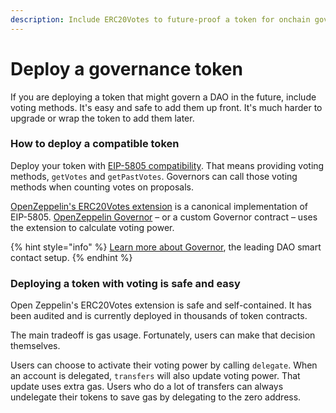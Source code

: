 ```yaml
---
description: Include ERC20Votes to future-proof a token for onchain governance
---
```


# Deploy a governance token

If you are deploying a token that might govern a DAO in the future, include voting methods. It's easy and safe to add them up front. It's much harder to upgrade or wrap the token to add them later.

### How to deploy a compatible token

Deploy your token with [EIP-5805 compatibility](https://eips.ethereum.org/EIPS/eip-5805). That means providing voting methods, `getVotes` and `getPastVotes`. Governors can call those voting methods when counting votes on proposals.

[OpenZeppelin's ERC20Votes extension](https://github.com/OpenZeppelin/openzeppelin-contracts/blob/master/contracts/token/ERC20/extensions/ERC20Votes.sol) is a canonical implementation of EIP-5805. [OpenZeppelin Governor](https://blog.openzeppelin.com/governor-smart-contract/) – or a custom Governor contract – uses the extension to calculate voting power.

{% hint style="info" %}
[Learn more about Governor](../../tally-features/tally/governor-framework.md), the leading DAO smart contact setup.
{% endhint %}

### Deploying a token with voting is safe and easy

Open Zeppelin's ERC20Votes extension is safe and self-contained. It has been audited and is currently deployed in thousands of token contracts.

The main tradeoff is gas usage. Fortunately, users can make that decision themselves.&#x20;

Users can choose to activate their voting power by calling `delegate`. When an account is delegated, `transfers` will also update voting power. That update uses extra gas. Users who do a lot of transfers can always undelegate their tokens to save gas by delegating to the zero address.
